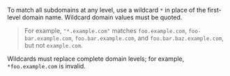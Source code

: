 To match all subdomains at any level, use a wildcard `*` in place of the first-level domain name. Wildcard domain values must be quoted.

> For example, `"*.example.com"` matches `foo.example.com`, `foo-bar.example.com`, `foo.bar.example.com`, and `foo.bar.baz.example.com`, but not `example.com`.

Wildcards must replace complete domain levels; for example, `*foo.example.com` is invalid.